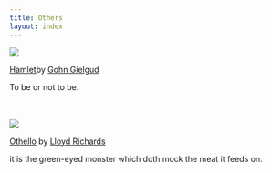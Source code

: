 ```yaml
---
title: Others
layout: index
---
```


<div id = "gallery">
  <div class="grid_cell">
    <img src="https://upload.wikimedia.org/wikipedia/commons/6/64/Hamlet_%2836280009475%29.jpg" class="gallery_thumb"><br>
    <p class="caption"><a href="{{ site.baseurl }}/exhibits/plays/Hamlet.html">Hamlet</a>by <a href=" https://en.wikipedia.org/wiki/John_Gielgud">Gohn Gielgud</a></p>
    <p class = "brief1">To be or not to be.</p><br>
    <br>
  </div>

  <div class="grid_cell">    
    <img src="https://upload.wikimedia.org/wikipedia/commons/e/e0/Frederick_Richard_Pickersgill_-_Othello_and_Desdemona.jpg" class="gallery_thumb"><br>
    <p class="caption"><a href="{{ site.baseurl }}/exhibits/plays/Othello.html">Othello</a> by <a href="https://en.wikipedia.org/wiki/Lloyd_Richards">Lloyd Richards</a></p>
    <p class = "brief1">it is the green-eyed monster which doth mock the meat it feeds on.</p><br>
  </div>
</div>